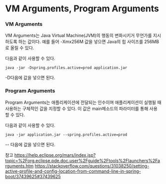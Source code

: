 # VM Arguments, Program Arguments

### VM Arguments
VM Arguments는 Java Virtual Machine(JVM)의 행동의 변화시키거 무언가를 지시하도록 하는 값이다. 예를 들어 -Xmx256M 값을 넣으면 Java의 힙 사이즈를 256MB로 올릴 수 있다.

다음과 같이 사용할 수 있다.
```
java -jar -Dspring.profiles.active=prod application.jar
```
-D다음에 값을 넣으면 된다.

### Program Arguments
Program Arguments는 애플리케이션에 전달되는 인수이며 애플리케이션이 실행될 때 사용하는 구체적인 값을 지정할 수 있다.
이 값은 main메소드의 파라미터를 통해 사용할 수 있다.

다음과 같이 사용할 수 있다.

```
java -jar application.jar --spring.profiles.active=prod
```
-- 다음에 값을 넣으면 된다.

참고
https://help.eclipse.org/mars/index.jsp?topic=%2Forg.eclipse.pde.doc.user%2Fguide%2Ftools%2Flaunchers%2Farguments.htm
https://stackoverflow.com/questions/31038250/setting-active-profile-and-config-location-from-command-line-in-spring-boot/37439625#37439625

